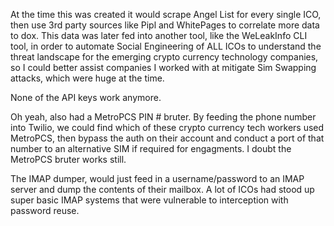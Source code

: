 At the time this was created it would scrape Angel List for every single ICO, then use 3rd party sources like Pipl and WhitePages to correlate more data to dox. 
This data was later fed into another tool, like the WeLeakInfo CLI tool, in order to automate Social Engineering of ALL ICOs to understand the threat landscape for the emerging crypto currency technology companies, so I could better assist companies I worked with at mitigate Sim Swapping attacks, which were huge at the time. 

None of the API keys work anymore.

Oh yeah, also had a MetroPCS PIN # bruter. By feeding the phone number into Twilio, we could find which of these crypto currency tech workers used MetroPCS, then bypass the auth on their account and conduct a port of that number to an alternative SIM if required for engagments. I doubt the MetroPCS bruter works still. 

The IMAP dumper, would just feed in a username/password to an IMAP server and dump the contents of their mailbox. A lot of ICOs had stood up super basic IMAP systems that were vulnerable to interception with password reuse. 
